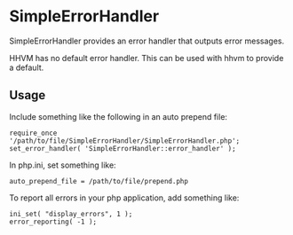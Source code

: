 SimpleErrorHandler
==================

SimpleErrorHandler provides an error handler that outputs error messages.

HHVM has no default error handler. This can be used with hhvm to provide a default.

Usage
-----

Include something like the following in an auto prepend file:

```
require_once '/path/to/file/SimpleErrorHandler/SimpleErrorHandler.php';
set_error_handler( 'SimpleErrorHandler::error_handler' );
```

In php.ini, set something like:

```
auto_prepend_file = /path/to/file/prepend.php
```

To report all errors in your php application, add something like:

```
ini_set( "display_errors", 1 );
error_reporting( -1 );
```
